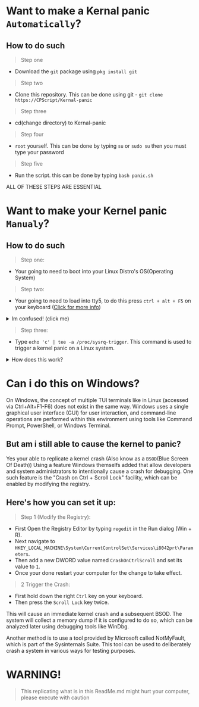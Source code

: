 Want to make a Kernal panic `Automatically`?
============================================

How to do such
--------------
> Step one
* Download the `git` package using `pkg install git`

> Step two
* Clone this repository. This can be done using git - `git clone https://CPScript/Kernal-panic` 

> Step three
* cd(change directory) to Kernal-panic

> Step four
* `root` yourself. This can be done by typing `su` or `sudo su` then you must type your password

> Step five
* Run the script. this can be done by typing `bash panic.sh`

ALL OF THESE STEPS ARE ESSENTIAL 

Want to make your Kernel panic `Manualy`?
=========================================

How to do such
--------------
> Step one:
* Your going to need to boot into your Linux Distro's OS(Operating System)

> Step two:
* Your going to need to load into tty5, to do this press `ctrl + alt + F5` on your keyboard (<a href='https://www.computerhope.com/jargon/c/ctrl-alt-f5.htm'>Click for more info</a>) 
<details closed>
<summary>Im confused! (click me)</summary>
<br>

This keyboard shortcut switches from your GUI virtual terminal to the 5th TUI Virtual terminal. (Its basicly just a full screen terminal.)

  <details closed>
  <summary>Im Still confused! (click me)</summary>
  <br>
  
  In Linux, using the keyboard shortcut `Ctrl + Alt + F5` switches your view from the graphical user interface (GUI) to a virtual terminal, specifically tty5. This is a text-only console where you can login and work in text mode. Linux systems typically have multiple virtual terminals accessible via `Ctrl + Alt` and a function key (`F1` through `F6` for text consoles, with `F7 returning to the GUI`). If you press `Ctrl + Alt + F5` and your screen goes blank, it could be due to issues with your VGA settings for non-graphical screens. Although in some Linux distributions, only `Alt + F7` might be needed. If you're using a more modern Linux distribution, the GUI may be on the first virtual terminal instead of the seventh, so you might need to try different function keys (like `F1` or `F2`) in combination with Ctrl+Alt to get back to the GUI!

  </details>

</details>

> Step three:
* Type `echo 'c' | tee -a /proc/sysrq-trigger`. This command is used to trigger a kernel panic on a Linux system.
<details closed>
<summary>How does this work?</summary>
<br>

* `echo 'c'`: This command outputs the letter 'c', which is the input to the subsequent command.
* `tee -a /proc/sysrq-trigger`: The `tee` command reads from standard input and writes to standard output and files. The `-a` flag is used to append the output to the file instead of overwriting it. `/proc/sysrq-trigger` is a special file that allows you to trigger various system functions by writing command characters to it, provided the `sysrq` option is enabled in the kernel.
* When `'c'` is written to `/proc/sysrq-trigger`, it triggers a kernel panic, which is an action used to simulate a system crash. This can be useful for testing the system's behavior in a crash situation, such as ensuring that <a href='https://l8liliang.github.io/2021/07/13/kdump.html'>kdump</a> (a kernel crash dumping mechanism) is properly configured and able to capture a vmcore (memory dump) for post-mortem analysis.

</details>

Can i do this on Windows?
=========================
On Windows, the concept of multiple TUI terminals like in Linux (accessed via Ctrl+Alt+F1-F6) does not exist in the same way. Windows uses a single graphical user interface (GUI) for user interaction, and command-line operations are performed within this environment using tools like Command Prompt, PowerShell, or Windows Terminal.

But am i still able to cause the kernel to panic?
-------------------------------------------------

Yes your able to replicate a kernel crash (Also know as a `BSOD`(Blue Screen Of Death)) Using a feature Windows themselfs added that allow developers and system administrators to intentionally cause a crash for debugging.
One such feature is the "Crash on Ctrl + Scroll Lock" facility, which can be enabled by modifying the registry. 

Here's how you can set it up:
-----------------------------
> Step 1 (Modify the Registry):
* First Open the Registry Editor by typing `regedit` in the Run dialog (Win + R).
* Next navigate to `HKEY_LOCAL_MACHINE\System\CurrentControlSet\Services\i8042prt\Parameters`.
* Then add a new DWORD value named `CrashOnCtrlScroll` and set its value to `1`.
* Once your done restart your computer for the change to take effect.

> 2 Trigger the Crash:
* First hold down the right `Ctrl` key on your keyboard.
* Then press the `Scroll Lock` key twice.

This will cause an immediate kernel crash and a subsequent BSOD. The system will collect a memory dump if it is configured to do so, which can be analyzed later using debugging tools like WinDbg.

Another method is to use a tool provided by Microsoft called NotMyFault, which is part of the Sysinternals Suite. This tool can be used to deliberately crash a system in various ways for testing purposes.

# WARNING!
> This replicating what is in this ReadMe.md might hurt your computer, please execute with caution
